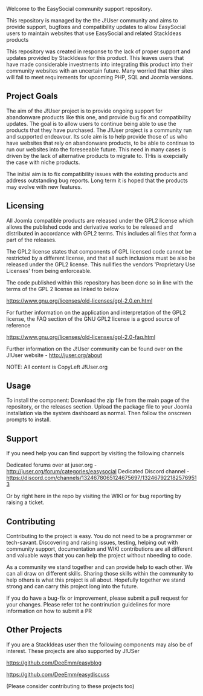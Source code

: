 
Welcome to the EasySocial community support repository.

This repository is managed by the the J!User community and aims to provide support, bugfixes and compatibility updates to allow EasySocial users to maintain websites that use EasySocial and related StackIdeas products

This repository was created in response to the lack of proper support and updates provided by StackIdeas for this product. This leaves users that have made considerable investments into integrating this product into their community websites with an uncertain future. Many worried that thier sites will fail to meet requirements for upcoming PHP, SQL and Joomla versions.

## Project Goals

The aim of the J!User project is to provide ongoing support for abandonware products like this one, and provide bug fix and compatibility updates. The goal is to allow users to continue being able to use the products that they have purchased. The J!User project is a community run and supported endeavour. Its sole aim is to help provide those of us who have websites that rely on abandonware products, to be able to continue to run our websites into the foreseeable future. This need in many cases is driven by the lack of alternative products to migrate to. THis is exepcially the case with niche products. 

The initial aim is to fix compatibility issues with the existing products and address outstanding bug reports. Long term it is hoped that the products may evolve with new features.

## Licensing

All Joomla compatible products are released under the GPL2 license which allows the published code and derivative works to be released and distributed in accordance with GPL2 terms. This includes all files that form a part of the releases. 

The GPL2 license states that components of GPL licensed code cannot be restricted by a different license, and that all such inclusions must be also be released under the GPL2 license. This nullifies the vendors 'Proprietary Use Licenses' from being enforceable. 

The code published within this repository has been done so in line with the terms of the GPL 2 license as linked to below

https://www.gnu.org/licenses/old-licenses/gpl-2.0.en.html

For further information on the application and interpretation of the GPL2 license, the FAQ section of the GNU GPL2 license is a good source of reference

https://www.gnu.org/licenses/old-licenses/gpl-2.0-faq.html

Further information on the J!User community can be found over on the J!User website - http://juser.org/about

NOTE: All content is CopyLeft J!User.org

## Usage

To install the component: Download the zip file from the main page of the repository, or the releases section. Upload the package file to your Joomla installation via the system dashboard as normal. Then follow the onscreen prompts to install.

## Support

If you need help you can find support by visiting the following channels

Dedicated forums over at juser.org - http://juser.org/forum/categories/easysocial
Dedicated Discord channel - https://discord.com/channels/1324678065124675697/1324679221825769513

Or by right here in the repo by visiting the WIKI or for bug reporting by raising a ticket.

## Contributing

Contributing to the project is easy. You do not need to be a programmer or tech-savant. Discovering and raising issues, testing, helping out with community support, documentation and WIKI contributions are all different and valuable ways that you can help the project without nbeeding to code. 

As a community we stand together and can provide help to each other. We can all draw on different skills. Sharing those skills within the community to help others is what this project is all about. Hopefully together we stand strong and can carry this project long into the future.

If you do have a bug-fix or improvement, please submit a pull request for your changes. Please refer tot he contrinution guidelines for more information on how to submit a PR

## Other Projects

If you are a StackIdeas user then the following components may also be of interest. These projects are also supported by J!USer

https://github.com/DeeEmm/easyblog

https://github.com/DeeEmm/easydiscuss

(Please consider contributing to these projects too)
